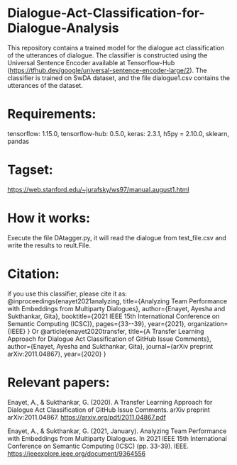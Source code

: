 # Dialogue-Act-Classification-for-Dialogue-Analysis
This repository contains a trained model for the dialogue act classification of the utterances of dialogue. The classifier is constructed using the Universal Sentence Encoder available at Tensorflow-Hub (https://tfhub.dev/google/universal-sentence-encoder-large/2). The classifier is trained on SwDA dataset, and the file dialogue1.csv contains the utterances of the dataset. 
# Requirements:
  tensorflow: 1.15.0,
  tensorflow-hub: 0.5.0,
  keras: 2.3.1,
  h5py = 2.10.0,
  sklearn,
  pandas 
# Tagset:
https://web.stanford.edu/~jurafsky/ws97/manual.august1.html
# How it works:
Execute the file DAtagger.py, it will read the dialogue from test_file.csv and write the results to reult.File.
# Citation:
if you use this classifier, please cite it as:
@inproceedings{enayet2021analyzing,
  title={Analyzing Team Performance with Embeddings from Multiparty Dialogues},
  author={Enayet, Ayesha and Sukthankar, Gita},
  booktitle={2021 IEEE 15th International Conference on Semantic Computing (ICSC)},
  pages={33--39},
  year={2021},
  organization={IEEE}
}
Or
@article{enayet2020transfer,
  title={A Transfer Learning Approach for Dialogue Act Classification of GitHub Issue Comments},
  author={Enayet, Ayesha and Sukthankar, Gita},
  journal={arXiv preprint arXiv:2011.04867},
  year={2020}
}
# Relevant papers:
  Enayet, A., & Sukthankar, G. (2020). A Transfer Learning Approach for Dialogue Act Classification of GitHub Issue Comments. arXiv preprint arXiv:2011.04867.
  https://arxiv.org/pdf/2011.04867.pdf
  
 Enayet, A., & Sukthankar, G. (2021, January). Analyzing Team Performance with Embeddings from Multiparty Dialogues. In 2021 IEEE 15th International Conference on Semantic Computing (ICSC) (pp. 33-39). IEEE.
 https://ieeexplore.ieee.org/document/9364556

